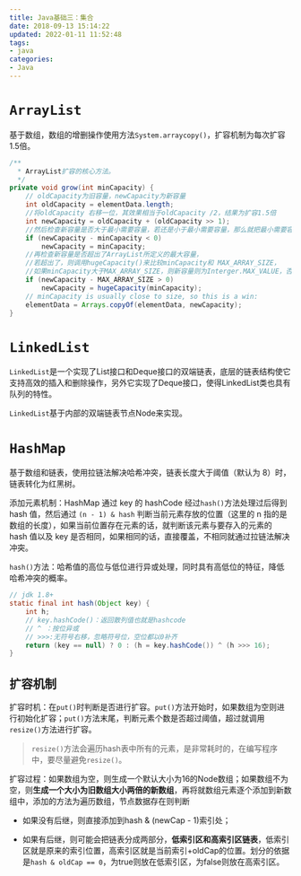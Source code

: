 ```yaml
---
title: Java基础三：集合
date: 2018-09-13 15:14:22
updated: 2022-01-11 11:52:48
tags:
- java
categories:
- Java
---
```


# `ArrayList`

基于数组，数组的增删操作使用方法`System.arraycopy()`，扩容机制为每次扩容1.5倍。

<!--more-->

```java
/**
  * ArrayList扩容的核心方法。
  */
private void grow(int minCapacity) {
    // oldCapacity为旧容量，newCapacity为新容量
    int oldCapacity = elementData.length;
    //将oldCapacity 右移一位，其效果相当于oldCapacity /2，结果为扩容1.5倍
    int newCapacity = oldCapacity + (oldCapacity >> 1);
    //然后检查新容量是否大于最小需要容量，若还是小于最小需要容量，那么就把最小需要容量当作数组的新容量，
    if (newCapacity - minCapacity < 0)
        newCapacity = minCapacity;
    //再检查新容量是否超出了ArrayList所定义的最大容量，
    //若超出了，则调用hugeCapacity()来比较minCapacity和 MAX_ARRAY_SIZE，
    //如果minCapacity大于MAX_ARRAY_SIZE，则新容量则为Interger.MAX_VALUE，否则，新容量大小则为 MAX_ARRAY_SIZE。
    if (newCapacity - MAX_ARRAY_SIZE > 0)
        newCapacity = hugeCapacity(minCapacity);
    // minCapacity is usually close to size, so this is a win:
    elementData = Arrays.copyOf(elementData, newCapacity);
}
```

# `LinkedList`

`LinkedList`是一个实现了List接口和Deque接口的双端链表，底层的链表结构使它支持高效的插入和删除操作，另外它实现了Deque接口，使得LinkedList类也具有队列的特性。

`LinkedList`基于内部的双端链表节点Node来实现。

# `HashMap` 

基于数组和链表，使用拉链法解决哈希冲突，链表长度大于阈值（默认为 8）时，链表转化为红黑树。

添加元素机制：HashMap 通过 key 的 hashCode 经过`hash()`方法处理过后得到 hash  值，然后通过 `(n - 1) & hash` 判断当前元素存放的位置（这里的 n 指的是数组的长度），如果当前位置存在元素的话，就判断该元素与要存入的元素的 hash 值以及 key 是否相同，如果相同的话，直接覆盖，不相同就通过拉链法解决冲突。

`hash()`方法：哈希值的高位与低位进行异或处理，同时具有高低位的特征，降低哈希冲突的概率。

```java
// jdk 1.8+
static final int hash(Object key) {
    int h;
    // key.hashCode()：返回散列值也就是hashcode
    // ^ ：按位异或
    // >>>:无符号右移，忽略符号位，空位都以0补齐
    return (key == null) ? 0 : (h = key.hashCode()) ^ (h >>> 16);
}
```

## 扩容机制

扩容时机：在`put()`时判断是否进行扩容。`put()`方法开始时，如果数组为空则进行初始化扩容；`put()`方法末尾，判断元素个数是否超过阈值，超过就调用`resize()`方法进行扩容。

> `resize()`方法会遍历hash表中所有的元素，是非常耗时的，在编写程序中，要尽量避免`resize()`。

扩容过程：如果数组为空，则生成一个默认大小为16的Node数组；如果数组不为空，则**生成一个大小为旧数组大小两倍的新数组**，再将就数组元素逐个添加到新数组中，添加的方法为遍历数组，节点数据存在则判断

- 如果没有后继，则直接添加到hash & (newCap - 1)索引处；

- 如果有后继，则可能会把链表分成两部分，**低索引区和高索引区链表**，低索引区就是原来的索引位置，高索引区就是当前索引+oldCap的位置。划分的依据是`hash & oldCap == 0`，为true则放在低索引区，为false则放在高索引区。

